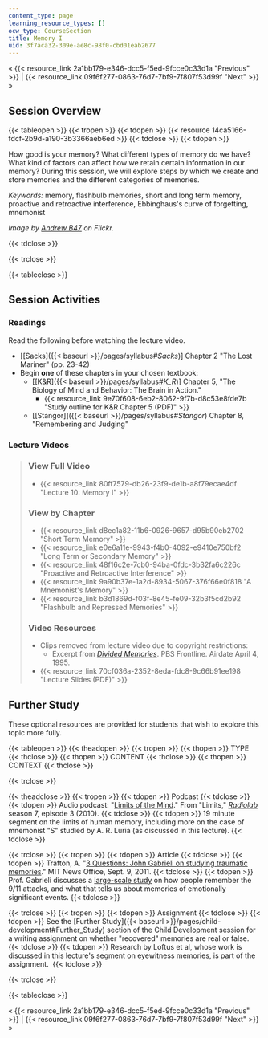 ```yaml
---
content_type: page
learning_resource_types: []
ocw_type: CourseSection
title: Memory I
uid: 3f7aca32-309e-ae8c-98f0-cbd01eab2677
---
```


« {{< resource_link 2a1bb179-e346-dcc5-f5ed-9fcce0c33d1a "Previous" >}} | {{< resource_link 09f6f277-0863-76d7-7bf9-7f807f53d99f "Next" >}} »

Session Overview
----------------

{{< tableopen >}}
{{< tropen >}}
{{< tdopen >}}
{{< resource 14ca5166-fdcf-2b9d-a190-3b3366aeb6ed >}}
{{< tdclose >}}
{{< tdopen >}}


How good is your memory? What different types of memory do we have? What kind of factors can affect how we retain certain information in our memory? During this session, we will explore steps by which we create and store memories and the different categories of memories.

_Keywords:_ memory, flashbulb memories, short and long term memory, proactive and retroactive interference, Ebbinghaus's curve of forgetting, mnemonist

_Image by [Andrew B47](http://www.flickr.com/photos/andrewb47/) on Flickr._


{{< tdclose >}}

{{< trclose >}}

{{< tableclose >}}

Session Activities
------------------

### Readings

Read the following before watching the lecture video.

*   \[[Sacks]({{< baseurl >}}/pages/syllabus#_Sacks_)\] Chapter 2 "The Lost Mariner" (pp. 23-42)
*   Begin **one** of these chapters in your chosen textbook:
    *   \[[K&R]({{< baseurl >}}/pages/syllabus#_K_R_)\] Chapter 5, "The Biology of Mind and Behavior: The Brain in Action."
        *   {{< resource_link 9e70f608-6eb2-8062-9f7b-d8c53e8fde7b "Study outline for K&R Chapter 5 (PDF)" >}}
    *   [\[Stangor\]]({{< baseurl >}}/pages/syllabus#_Stangor_) Chapter 8, "Remembering and Judging"

### Lecture Videos

> ### View Full Video
> 
> *   {{< resource_link 80ff7579-db26-23f9-de1b-a8f79ecae4df "Lecture 10: Memory I" >}}
> 
> ### View by Chapter
> 
> *   {{< resource_link d8ec1a82-11b6-0926-9657-d95b90eb2702 "Short Term Memory" >}}
> *   {{< resource_link e0e6a11e-9943-f4b0-4092-e9410e750bf2 "Long Term or Secondary Memory" >}}
> *   {{< resource_link 48f16c2e-7cb0-94ba-0fdc-3b32fa6c226c "Proactive and Retroactive Interference" >}}
> *   {{< resource_link 9a90b37e-1a2d-8934-5067-376f66e0f818 "A Mnemonist's Memory" >}}
> *   {{< resource_link b3d1869d-f03f-8e45-fe09-32b3f5cd2b92 "Flashbulb and Repressed Memories" >}}
> 
> ### Video Resources
> 
> *   Clips removed from lecture video due to copyright restrictions:
>     *   Excerpt from [_Divided Memories_](http://www.pbs.org/wgbh/pages/frontline/programs/info/1312.html). PBS Frontline. Airdate April 4, 1995.
> *   {{< resource_link 70cf036a-2352-8eda-fdc8-9c66b91ee198 "Lecture Slides (PDF)" >}}

Further Study
-------------

These optional resources are provided for students that wish to explore this topic more fully.

{{< tableopen >}}
{{< theadopen >}}
{{< tropen >}}
{{< thopen >}}
TYPE
{{< thclose >}}
{{< thopen >}}
CONTENT
{{< thclose >}}
{{< thopen >}}
CONTEXT
{{< thclose >}}

{{< trclose >}}

{{< theadclose >}}
{{< tropen >}}
{{< tdopen >}}
Podcast
{{< tdclose >}}
{{< tdopen >}}
Audio podcast: "[Limits of the Mind](http://www.radiolab.org/2010/apr/05/limits-of-the-mind/)." From "Limits," [_Radiolab_](http://www.radiolab.org) season 7, episode 3 (2010).
{{< tdclose >}}
{{< tdopen >}}
19 minute segment on the limits of human memory, including more on the case of mnemonist "S" studied by A. R. Luria (as discussed in this lecture).
{{< tdclose >}}

{{< trclose >}}
{{< tropen >}}
{{< tdopen >}}
Article
{{< tdclose >}}
{{< tdopen >}}
Trafton, A. "[3 Questions: John Gabrieli on studying traumatic memories](http://web.mit.edu/newsoffice/2011/3q-gabrielli-sept-11-0909.html)." MIT News Office, Sept. 9, 2011.
{{< tdclose >}}
{{< tdopen >}}
Prof. Gabrieli discusses a [large-scale study](http://www.ncbi.nlm.nih.gov/pmc/articles/PMC2925254/?tool=pubmed) on how people remember the 9/11 attacks, and what that tells us about memories of emotionally significant events.
{{< tdclose >}}

{{< trclose >}}
{{< tropen >}}
{{< tdopen >}}
Assignment
{{< tdclose >}}
{{< tdopen >}}
See the [Further Study]({{< baseurl >}}/pages/child-development#Further_Study) section of the Child Development session for a writing assignment on whether "recovered" memories are real or false.
{{< tdclose >}}
{{< tdopen >}}
Research by Loftus et al, whose work is discussed in this lecture's segment on eyewitness memories, is part of the assignment. 
{{< tdclose >}}

{{< trclose >}}

{{< tableclose >}}

« {{< resource_link 2a1bb179-e346-dcc5-f5ed-9fcce0c33d1a "Previous" >}} | {{< resource_link 09f6f277-0863-76d7-7bf9-7f807f53d99f "Next" >}} »